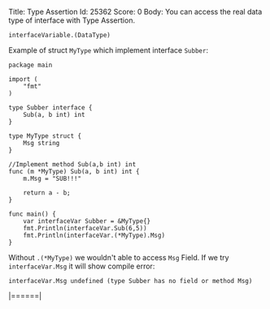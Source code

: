 Title: Type Assertion
Id: 25362
Score: 0
Body:
You can access the real data type of interface with Type Assertion.

    interfaceVariable.(DataType)

Example of struct `MyType` which implement interface `Subber`: 

    package main
 
    import (
        "fmt"
    )
 
    type Subber interface {
        Sub(a, b int) int
    }
 
    type MyType struct {
        Msg string
    }
     
    //Implement method Sub(a,b int) int
    func (m *MyType) Sub(a, b int) int {
        m.Msg = "SUB!!!"
 
        return a - b;
    }
 
    func main() {
        var interfaceVar Subber = &MyType{}
        fmt.Println(interfaceVar.Sub(6,5))
        fmt.Println(interfaceVar.(*MyType).Msg)
    }

Without `.(*MyType)` we wouldn't able to access `Msg` Field. If we try `interfaceVar.Msg` it will show compile error: 

    interfaceVar.Msg undefined (type Subber has no field or method Msg)

|======|
